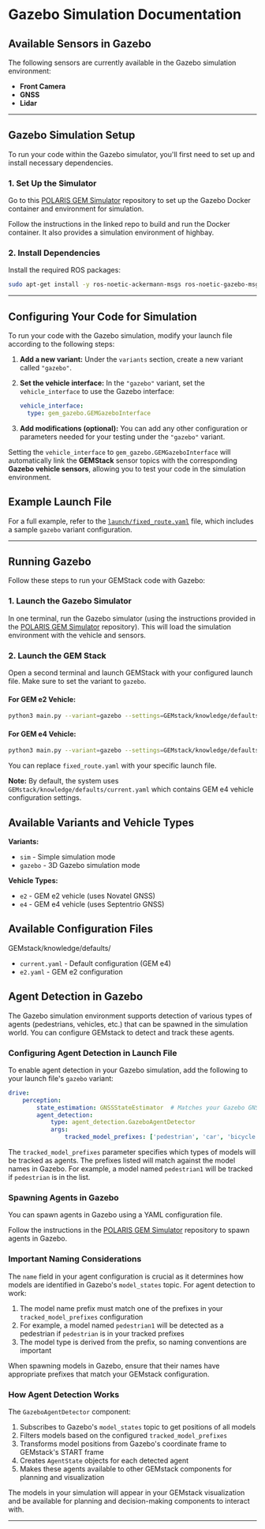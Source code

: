 # Gazebo Simulation Documentation

## Available Sensors in Gazebo

The following sensors are currently available in the Gazebo simulation environment:

- **Front Camera**
- **GNSS**
- **Lidar**

---

## Gazebo Simulation Setup

To run your code within the Gazebo simulator, you'll first need to set up and install necessary dependencies.

### 1. Set Up the Simulator

Go to this [POLARIS GEM Simulator](https://github.com/harishkumarbalaji/POLARIS_GEM_Simulator/tree/main) repository to set up the Gazebo Docker container and environment for simulation.

Follow the instructions in the linked repo to build and run the Docker container. It also provides a simulation environment of highbay.

### 2. Install Dependencies

Install the required ROS packages:

```bash
sudo apt-get install -y ros-noetic-ackermann-msgs ros-noetic-gazebo-msgs
```

---

## Configuring Your Code for Simulation

To run your code with the Gazebo simulation, modify your launch file according to the following steps:

1. **Add a new variant:**
   Under the `variants` section, create a new variant called `"gazebo"`.

2. **Set the vehicle interface:**
   In the `"gazebo"` variant, set the `vehicle_interface` to use the Gazebo interface:
   ```yaml
   vehicle_interface:
     type: gem_gazebo.GEMGazeboInterface
   ```

3. **Add modifications (optional):**
   You can add any other configuration or parameters needed for your testing under the `"gazebo"` variant.

Setting the `vehicle_interface` to `gem_gazebo.GEMGazeboInterface` will automatically link the **GEMStack** sensor topics with the corresponding **Gazebo vehicle sensors**, allowing you to test your code in the simulation environment.

## Example Launch File

For a full example, refer to the [`launch/fixed_route.yaml`](launch/fixed_route.yaml) file, which includes a sample `gazebo` variant configuration.

---

## Running Gazebo

Follow these steps to run your GEMStack code with Gazebo:

### 1. Launch the Gazebo Simulator

In one terminal, run the Gazebo simulator (using the instructions provided in the [POLARIS GEM Simulator](https://github.com/harishkumarbalaji/POLARIS_GEM_Simulator/tree/main) repository). This will load the simulation environment with the vehicle and sensors.

### 2. Launch the GEM Stack

Open a second terminal and launch GEMStack with your configured launch file. Make sure to set the variant to `gazebo`.

#### For GEM e2 Vehicle:

```bash
python3 main.py --variant=gazebo --settings=GEMstack/knowledge/defaults/e2.yaml launch/fixed_route.yaml
```

#### For GEM e4 Vehicle:

```bash
python3 main.py --variant=gazebo --settings=GEMstack/knowledge/defaults/current.yaml launch/fixed_route.yaml
```

You can replace `fixed_route.yaml` with your specific launch file.

**Note:** By default, the system uses `GEMstack/knowledge/defaults/current.yaml` which contains GEM e4 vehicle configuration settings.

## Available Variants and Vehicle Types

**Variants:**
- `sim` - Simple simulation mode
- `gazebo` - 3D Gazebo simulation mode

**Vehicle Types:**
- `e2` - GEM e2 vehicle (uses Novatel GNSS)
- `e4` - GEM e4 vehicle (uses Septentrio GNSS)

## Available Configuration Files

GEMstack/knowledge/defaults/
- `current.yaml` - Default configuration (GEM e4)
- `e2.yaml` - GEM e2 configuration

## Agent Detection in Gazebo

The Gazebo simulation environment supports detection of various types of agents (pedestrians, vehicles, etc.) that can be spawned in the simulation world. You can configure GEMstack to detect and track these agents.

### Configuring Agent Detection in Launch File

To enable agent detection in your Gazebo simulation, add the following to your launch file's `gazebo` variant:

```yaml
drive:
    perception:
        state_estimation: GNSSStateEstimator  # Matches your Gazebo GNSS implementation
        agent_detection:
            type: agent_detection.GazeboAgentDetector
            args:
                tracked_model_prefixes: ['pedestrian', 'car', 'bicycle']
```

The `tracked_model_prefixes` parameter specifies which types of models will be tracked as agents. The prefixes listed will match against the model names in Gazebo. For example, a model named `pedestrian1` will be tracked if `pedestrian` is in the list.

### Spawning Agents in Gazebo

You can spawn agents in Gazebo using a YAML configuration file.

Follow the instructions in the [POLARIS GEM Simulator](https://github.com/harishkumarbalaji/POLARIS_GEM_Simulator/tree/main) repository to spawn agents in Gazebo.

### Important Naming Considerations

The `name` field in your agent configuration is crucial as it determines how models are identified in Gazebo's `model_states` topic. For agent detection to work:

1. The model name prefix must match one of the prefixes in your `tracked_model_prefixes` configuration
2. For example, a model named `pedestrian1` will be detected as a pedestrian if `pedestrian` is in your tracked prefixes
3. The model type is derived from the prefix, so naming conventions are important

When spawning models in Gazebo, ensure that their names have appropriate prefixes that match your GEMstack configuration.

### How Agent Detection Works

The `GazeboAgentDetector` component:
1. Subscribes to Gazebo's `model_states` topic to get positions of all models
2. Filters models based on the configured `tracked_model_prefixes`
3. Transforms model positions from Gazebo's coordinate frame to GEMstack's START frame
4. Creates `AgentState` objects for each detected agent
5. Makes these agents available to other GEMstack components for planning and visualization

The models in your simulation will appear in your GEMstack visualization and be available for planning and decision-making components to interact with.

---
